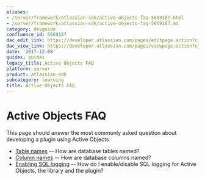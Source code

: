 ```yaml
---
aliases:
- /server/framework/atlassian-sdk/active-objects-faq-5669187.html
- /server/framework/atlassian-sdk/active-objects-faq-5669187.md
category: devguide
confluence_id: 5669187
dac_edit_link: https://developer.atlassian.com/pages/editpage.action?cjm=wozere&pageId=5669187
dac_view_link: https://developer.atlassian.com/pages/viewpage.action?cjm=wozere&pageId=5669187
date: '2017-12-08'
guides: guides
legacy_title: Active Objects FAQ
platform: server
product: atlassian-sdk
subcategory: learning
title: Active Objects FAQ
---
```

# Active Objects FAQ

This page should answer the most commonly asked question about developing a plugin using Active Objects

-   [Table names](/server/framework/atlassian-sdk/table-names) -- How are database tables named?
-   [Column names](/server/framework/atlassian-sdk/column-names) -- How are database columns named?
-   [Enabling SQL logging](/server/framework/atlassian-sdk/enabling-sql-logging) -- How do I enable/disable SQL logging for Active Objects, the library and the plugin?

































































































































































































































































